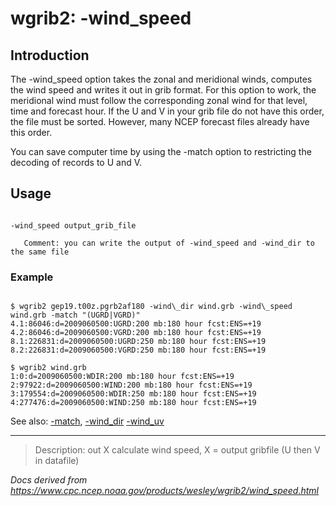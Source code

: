 # wgrib2: -wind_speed

## Introduction

The -wind_speed option takes the zonal and meridional winds,
computes the wind speed and writes it out in grib format. For this option to
work, the meridional wind must follow the corresponding zonal wind for that
level, time and forecast hour. If the U and V in your grib file do not have
this order, the file must be sorted. However, many NCEP forecast files already
have this order.

You can save computer time by using the -match option
to restricting the decoding of records to U and V.

## Usage

```

-wind_speed output_grib_file

   Comment: you can write the output of -wind_speed and -wind_dir to the same file

```

### Example

```

$ wgrib2 gep19.t00z.pgrb2af180 -wind\_dir wind.grb -wind\_speed wind.grb -match "(UGRD|VGRD)"
4.1:86046:d=2009060500:UGRD:200 mb:180 hour fcst:ENS=+19
4.2:86046:d=2009060500:VGRD:200 mb:180 hour fcst:ENS=+19
8.1:226831:d=2009060500:UGRD:250 mb:180 hour fcst:ENS=+19
8.2:226831:d=2009060500:VGRD:250 mb:180 hour fcst:ENS=+19

$ wgrib2 wind.grb
1:0:d=2009060500:WDIR:200 mb:180 hour fcst:ENS=+19
2:97922:d=2009060500:WIND:200 mb:180 hour fcst:ENS=+19
3:179554:d=2009060500:WDIR:250 mb:180 hour fcst:ENS=+19
4:277476:d=2009060500:WIND:250 mb:180 hour fcst:ENS=+19

```

See also: [-match](./match.html),
[-wind_dir](./wind_dir.html)
[-wind_uv](./wind_uv.html)

---

> Description: out X calculate wind speed, X = output gribfile (U then V in datafile)

_Docs derived from <https://www.cpc.ncep.noaa.gov/products/wesley/wgrib2/wind_speed.html>_
